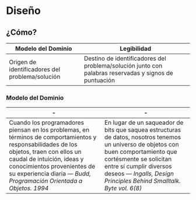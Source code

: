 # Diseño

## ¿Cómo?

|Modelo del Dominio|Legibilidad|
|-|-|
|Origen de identificadores del problema/solución|Destino de identificadores del problema/solución junto con palabras reservadas y signos de puntuación|

### Modelo del Dominio

|-|-|
|-|-|
Cuando los programadores piensan en los problemas, en términos de comportamientos y responsabilidades de los objetos, traen con ellos un caudal de intuición, ideas y conocimientos provenientes de su experiencia diaria — *Budd, Programación Orientada a Objetos. 1994*|En lugar de un saqueador de bits que saquea estructuras de datos, nosotros tenemos un universo de objetos con buen comportamiento que cortésmente se solicitan entre sí cumplir diversos deseos — *Ingalls, Design Principles Behind Smalltalk. Byte vol. 6(8)*
